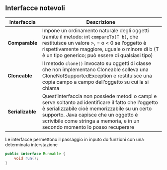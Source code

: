 ## Interfacce notevoli

| Interfaccia      | Descrizione                                                                                                                                                                                                                                                                  |
| ---------------- | ---------------------------------------------------------------------------------------------------------------------------------------------------------------------------------------------------------------------------------------------------------------------------- |
| **Comparable**   | Impone un ordinamento naturale degli oggetti tramite il metodo: int `compareTo(T b)`, che restituisce un valore >, = o < 0 se l’oggetto è rispettivamente maggiore, uguale o minore di b (T è un tipo generico; può essere di qualsiasi tipo)                                |
| **Cloneable**    | Il metodo `clone()` invocato su oggetti di classe che non implementano Cloneable solleva una CloneNotSupportedException e restituisce una copia campo a campo dell’oggetto su cui la si chiama                                                                               |
| **Serializable** | Quest’interfaccia non possiede metodi o campi e serve soltanto ad identificare il fatto che l’oggetto è serializzabile cioè memorizzabile su un certo supporto. Java capisce che un oggetto è scrivibile come stringa a memoria, e in un secondo momento lo posso recuperare |

Le interfacce permettono il passaggio in inputo do funzioni con una determinata interstazione

```java
public interface Runnable {
	void run();
}
```
